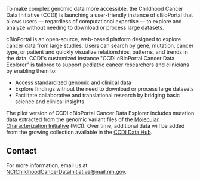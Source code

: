To make complex genomic data more accessible, the Childhood Cancer Data Initiative (CCDI) is launching a user-friendly instance of cBioPortal that allows users — regardless of computational expertise — to explore and analyze without needing to download or process large datasets.

cBioPortal is an open-source, web-based platform designed to explore cancer data from large studies. Users can search by gene, mutation, cancer type, or patient and quickly visualize relationships, patterns, and trends in the data. CCDI's customized instance "CCDI cBioPortal Cancer Data Explorer" is tailored to support pediatric cancer researchers and clinicians by enabling them to:

- Access standardized genomic and clinical data
- Explore findings without the need to download or process large datasets
- Facilitate collaborative and translational research by bridging basic science and clinical insights

The pilot version of CCDI cBioPortal Cancer Data Explorer includes mutation data extracted from the genomic variant files of the [Molecular Characterization Initiative](https://ccdi.cancer.gov/MCI) (MCI). Over time, additional data will be added from the growing collection available in the [CCDI Data Hub](https://ccdi.cancer.gov/explore?study_name=Molecular%20Characterization%20Initiative).

## Contact

For more information, email us at NCIChildhoodCancerDataInitiative@mail.nih.gov.
